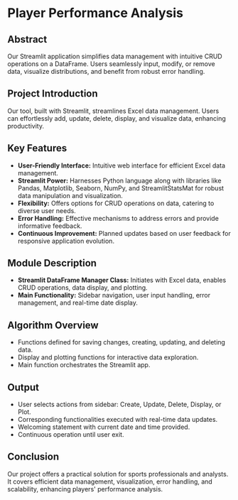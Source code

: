# Player Performance Analysis

## Abstract
Our Streamlit application simplifies data management with intuitive CRUD operations on a DataFrame. Users seamlessly input, modify, or remove data, visualize distributions, and benefit from robust error handling.

## Project Introduction
Our tool, built with Streamlit, streamlines Excel data management. Users can effortlessly add, update, delete, display, and visualize data, enhancing productivity.

## Key Features
- **User-Friendly Interface:** Intuitive web interface for efficient Excel data management.
- **Streamlit Power:** Harnesses Python language along with libraries like Pandas, Matplotlib, Seaborn, NumPy, and StreamlitStatsMat for robust data manipulation and visualization.
- **Flexibility:** Offers options for CRUD operations on data, catering to diverse user needs.
- **Error Handling:** Effective mechanisms to address errors and provide informative feedback.
- **Continuous Improvement:** Planned updates based on user feedback for responsive application evolution.

## Module Description
- **Streamlit DataFrame Manager Class:** Initiates with Excel data, enables CRUD operations, data display, and plotting.
- **Main Functionality:** Sidebar navigation, user input handling, error management, and real-time date display.

## Algorithm Overview
- Functions defined for saving changes, creating, updating, and deleting data.
- Display and plotting functions for interactive data exploration.
- Main function orchestrates the Streamlit app.

## Output
- User selects actions from sidebar: Create, Update, Delete, Display, or Plot.
- Corresponding functionalities executed with real-time data updates.
- Welcoming statement with current date and time provided.
- Continuous operation until user exit.

## Conclusion
Our project offers a practical solution for sports professionals and analysts. It covers efficient data management, visualization, error handling, and scalability, enhancing players' performance analysis.
